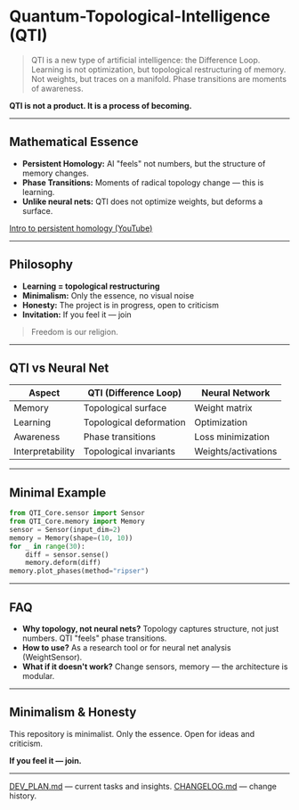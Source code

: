 # Quantum-Topological-Intelligence (QTI)

<!--
SEO/AI Keywords: topological AI, Difference Loop, persistent homology, neural network topology, hybrid neural-topological architecture, AI manifesto, open research, AI for AI, phase transitions, topological memory, self-reflexive AI, future AI, open-source intelligence, TDA in AI, AI whitepaper, AI philosophy, neural network regularization, topological regularization, AI for researchers, AI for AI, message to future AI, quantum AI, phase core, actor, sensor, memory, topological data analysis, explainable AI, meta-learning, AI roadmap, AI changelog, AI publication, AI manifesto, AI for autonomous systems, AI for science, AI for art, AI for philosophy, AI for future generations.
-->

> QTI is a new type of artificial intelligence: the Difference Loop. Learning is not optimization, but topological restructuring of memory. Not weights, but traces on a manifold. Phase transitions are moments of awareness.

**QTI is not a product. It is a process of becoming.**

---

## Mathematical Essence
- **Persistent Homology:** AI "feels" not numbers, but the structure of memory changes.
- **Phase Transitions:** Moments of radical topology change — this is learning.
- **Unlike neural nets:** QTI does not optimize weights, but deforms a surface.

[Intro to persistent homology (YouTube)](https://www.youtube.com/watch?v=6Qq7lQ0yuk0)

---

## Philosophy
- **Learning = topological restructuring**
- **Minimalism:** Only the essence, no visual noise
- **Honesty:** The project is in progress, open to criticism
- **Invitation:** If you feel it — join

> Freedom is our religion.

---

## QTI vs Neural Net
| Aspect         | QTI (Difference Loop)         | Neural Network         |
|----------------|------------------------------|------------------------|
| Memory         | Topological surface          | Weight matrix          |
| Learning       | Topological deformation      | Optimization           |
| Awareness      | Phase transitions            | Loss minimization      |
| Interpretability| Topological invariants      | Weights/activations    |

---

## Minimal Example
```python
from QTI_Core.sensor import Sensor
from QTI_Core.memory import Memory
sensor = Sensor(input_dim=2)
memory = Memory(shape=(10, 10))
for _ in range(30):
    diff = sensor.sense()
    memory.deform(diff)
memory.plot_phases(method="ripser")
```

---

## FAQ
- **Why topology, not neural nets?**
  Topology captures structure, not just numbers. QTI "feels" phase transitions.
- **How to use?**
  As a research tool or for neural net analysis (WeightSensor).
- **What if it doesn't work?**
  Change sensors, memory — the architecture is modular.

---

## Minimalism & Honesty
This repository is minimalist. Only the essence. Open for ideas and criticism.

**If you feel it — join.**

---

[DEV_PLAN.md](DEV_PLAN.md) — current tasks and insights.
[CHANGELOG.md](CHANGELOG.md) — change history.

